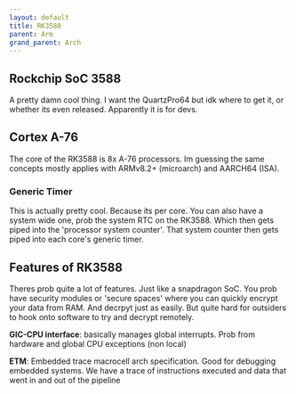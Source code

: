 ```yaml
---
layout: default
title: RK3588
parent: Arm
grand_parent: Arch
---
```


## Rockchip SoC 3588

A pretty damn cool thing. I want the QuartzPro64 but idk where to get it, or whether its even released. Apparently it is for devs.

## Cortex A-76

The core of the RK3588 is 8x A-76 processors. Im guessing the same concepts mostly applies with ARMv8.2+ (microarch) and AARCH64 (ISA).

### Generic Timer

This is actually pretty cool. Because its per core. You can also have a system wide one, prob the system RTC on the RK3588. Which then gets piped into the 'processor system counter'. That system counter then gets piped into each core's generic timer.

## Features of RK3588

Theres prob quite a lot of features. Just like a snapdragon SoC. You prob have security modules or 'secure spaces' where you can quickly encrypt your data from RAM. And decrpyt just as easily. But quite hard for outsiders to hook onto software to try and decrypt remotely.

**GIC-CPU interface**: basically manages global interrupts. Prob from hardware and global CPU exceptions (non local)

**ETM**: Embedded trace macrocell arch specification. Good for debugging embedded systems. We have a trace of instructions executed and data that went in and out of the pipeline
